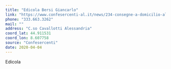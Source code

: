 ```yaml
---
title: "Edicola Bersi Giancarlo"
link: "https://www.confesercenti-al.it/news/234-consegne-a-domicilio-alessandria-lista-aggiornata-al-26-marzo.html"
phone: "333.663.3262"
mail: ""
address: "C.so Cavallotti Alessandria"
coord_lat: 44.911531
coord_lon: 8.607758
source: "Confesercenti"
date: 2020-04-04
---
```


Edicola
